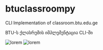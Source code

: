 # btuclassroompy
CLI Implementation of classroom.btu.edu.ge

BTU-ს ქლასრუმის იმპლემენტაცია CLI-ში

![lorem](https://i.imgur.com/z5hHyv8.png)
![lorem](https://i.imgur.com/4yQawP7.png)
